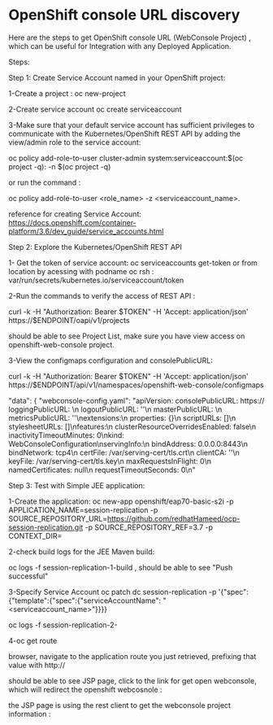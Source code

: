 OpenShift console URL discovery
===================

Here are the steps to get OpenShift console URL  (WebConsole Project) , which can be useful for Integration with any Deployed Application.

Steps:

Step 1: Create Service Account named in your OpenShift project:

1-Create a project : 
oc new-project <name-of-project>

2-Create service account 
oc create serviceaccount <name-of-service-account>

3-Make sure that your default service account has sufficient privileges to communicate with the Kubernetes/OpenShift REST API by adding the view/admin role to the service account:

oc policy add-role-to-user cluster-admin  system:serviceaccount:$(oc project -q):<name-of-service-account> -n $(oc project -q)

or run the command : 

oc policy add-role-to-user <role_name> -z <serviceaccount_name>.

reference for creating Service Account:
https://docs.openshift.com/container-platform/3.6/dev_guide/service_accounts.html



Step 2: Explore the Kubernetes/OpenShift REST API

1- Get the token of service account:
oc serviceaccounts get-token  <name-of-service-account>
or from location by acessing with podname  oc rsh <podname> : var/run/secrets/kubernetes.io/serviceaccount/token

2-Run the commands to verify the access of REST API :

curl -k     -H "Authorization: Bearer $TOKEN"     -H 'Accept: application/json'     https://$ENDPOINT/oapi/v1/projects

should be able to see Project List, make sure you have view access on openshift-web-console project.

3-View the configmaps configuration and consolePublicURL:

curl -k     -H "Authorization: Bearer $TOKEN"     -H 'Accept: application/json'     https://$ENDPOINT/api/v1/namespaces/openshift-web-console/configmaps

"data": {
        "webconsole-config.yaml": "apiVersion:   consolePublicURL: https://   loggingPublicURL: \n  logoutPublicURL: ''\n  masterPublicURL: \n  metricsPublicURL: ''\nextensions:\n  properties: {}\n  scriptURLs: []\n  stylesheetURLs: []\nfeatures:\n  clusterResourceOverridesEnabled: false\n  inactivityTimeoutMinutes: 0\nkind: WebConsoleConfiguration\nservingInfo:\n  bindAddress: 0.0.0.0:8443\n  bindNetwork: tcp4\n  certFile: /var/serving-cert/tls.crt\n  clientCA: ''\n  keyFile: /var/serving-cert/tls.key\n  maxRequestsInFlight: 0\n  namedCertificates: null\n  requestTimeoutSeconds: 0\n"
        
        
Step 3: Test with Simple JEE application: 

1-Create the application:
oc new-app openshift/eap70-basic-s2i -p APPLICATION_NAME=session-replication -p SOURCE_REPOSITORY_URL=https://github.com/redhatHameed/ocp-session-replication.git -p SOURCE_REPOSITORY_REF=3.7 -p CONTEXT_DIR=


2-check build logs for the JEE Maven build:

oc logs -f session-replication-1-build   , should be able to see "Push successful"


3-Specify Service Account
oc patch dc session-replication -p '{"spec":{"template":{"spec":{"serviceAccountName": "<serviceaccount_name>"}}}}

oc logs -f session-replication-2-
  
4-oc get route

browser, navigate to the application route you just retrieved, prefixing that value with http:// 

should be able to see JSP page, click to the link for get open webconsole, which will redirect the openshift webcosnole :

the JSP page is using the rest client to get the webconsole project information : 


































